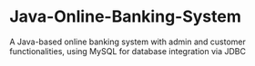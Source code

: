 # Java-Online-Banking-System
A Java-based online banking system with admin and customer functionalities, using MySQL for database integration via JDBC

